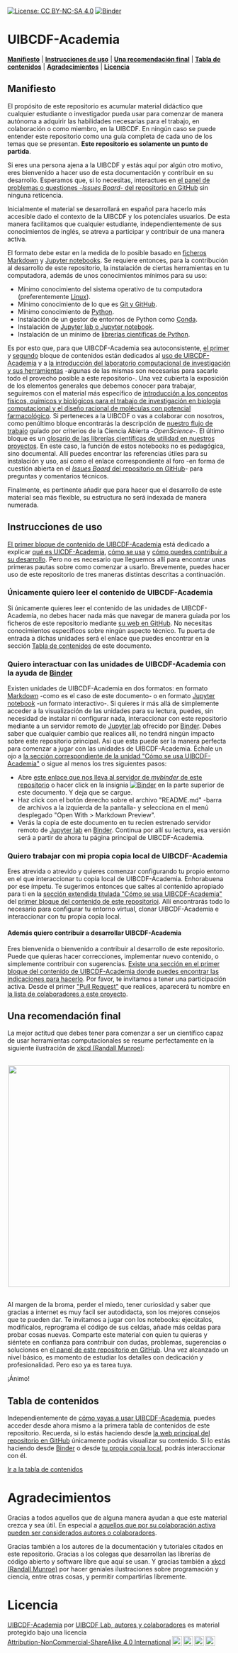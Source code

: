 [![License: CC BY-NC-SA 4.0](https://img.shields.io/badge/License-CC%20BY--NC--SA%204.0-lightgrey.svg)](https://creativecommons.org/licenses/by-nc-sa/4.0/)
[![Binder](https://mybinder.org/badge_logo.svg)](https://mybinder.org/v2/gh/uibcdf/Academia/master?urlpath=lab)


# UIBCDF-Academia

**[Manifiesto](#Manifiesto)** |
**[Instrucciones de uso](#Instrucciones-de-uso)** |
**[Una recomendación final](#Una-recomendación-final)** |
**[Tabla de contenidos](#Tabla-de-contenidos)** |
**[Agradecimientos](#Agradecimientos)** |
**[Licencia](#Licencia)** 

## Manifiesto

El propósito de este repositorio es acumular material didáctico que cualquier estudiante o
investigador pueda usar para comenzar de manera autónoma a adquirir las habilidades necesarias
para el trabajo, en colaboración o como miembro, en la UIBCDF. En ningún caso se puede entender este 
repositorio como una guía completa de cada uno de los temas que se presentan. **Este repositorio es solamente un punto de partida**.

Si eres una persona ajena a la UIBCDF y estás aquí por algún otro motivo, eres bienvenido a hacer uso de esta documentación y contribuir en su desarrollo. Esperamos que, si lo necesitas, interactues en [el panel de problemas o questiones -*Issues Board*- del repositorio en GitHub](https://github.com/uibcdf/Academia/issues) sin ninguna reticencia.

Inicialmente el material se desarrollará en español para hacerlo más accesible dado el contexto de la UIBCDF y los potenciales usuarios. De esta manera facilitamos que cualquier estudiante, independientemente de sus conocimientos de inglés, se atreva a participar y contribuir de una manera activa.

El formato debe estar en la medida de lo posible basado en [ficheros Markdown](academia/Laboratorio_computacional/Herramientas/Lenguages_marcado/Markdown/Markdown.md) y [Jupyter notebooks](academia/Laboratorio_computacional/Herramientas/Jupyter/README.md). Se requiere entonces, para la contribución al desarrollo de este repositorio, la instalación de ciertas herramientas en tu computadora, además de unos conocimientos mínimos para su uso:

- Mínimo conocimiento del sistema operativo de tu computadora (preferentemente [Linux](academia/Laboratorio_computacional/Herramientas/Linux/README.md)).
- Mínimo conocimiento de lo que es [Git y GitHub](academia/Laboratorio_computacional/Herramientas/Control_versiones_distribuida/README.md).
- Mínimo conocimiento de [Python](academia/Laboratorio_computacional/Herramientas/Python/README.md).
- Instalación de un gestor de entornos de Python como [Conda](academia/Laboratorio_computacional/Herramientas/Conda/README.md).
- Instalación de [Jupyter lab o Jupyter notebook](academia/Laboratorio_computacional/Herramientas/Jupyter/README.md).
- Instalación de un mínimo de [librerías científicas de Python](academia/Laboratorio_computacional/Herramientas/Python/README.md).

Es por esto que, para que UIBCDF-Academia sea autoconsistente, [el primer](academia/UIBCDF-Academia/README.md) y [segundo](academia/Laboratorio_computacional/README.md) bloque de contenidos están dedicados al [uso de UIBCDF-Academia]() y a [la introducción del laboratorio computacional de investigación y sus herramientas](academia/Laboratorio_computacional/README.md) -algunas de las mismas son necesarias para sacarle todo el provecho posible a este repositorio-. Una vez cubierta la exposición de los elementos generales que debemos conocer para 
trabajar, seguiremos con el material más específico de [introducción a los conceptos físicos, químicos y biológicos para el trabajo de investigación en biología computacional y el diseño
racional de moléculas con potencial farmacológico](academia/README.md). Si perteneces a la UIBCDF o vas a colaborar con nosotros, como penúltimo bloque encontrarás la
descripción de [nuestro flujo de trabajo](academia/Flujo_trabajo/README.md) guíado por criterios de la Ciencia Abierta -*OpenScience*-.
El último bloque es un [glosario de las librerías científicas de utilidad en nuestros proyectos](academia/Glosario_librerias/README.md). En este caso, la función de estos notebooks no es pedagógica, sino documental. Allí puedes encontrar las referencias útiles para su instalación y uso, así como el enlace correspondiente al foro -en forma de cuestión abierta en el [*Issues Board* del repositorio en GitHub](https://github.com/uibcdf/Academia/issues)- para preguntas y comentarios técnicos.

Finalmente, es pertinente añadir que para hacer que el desarrollo de este material sea más flexible, su estructura no será indexada de manera numerada.

## Instrucciones de uso

[El primer bloque de contenido de UIBCDF-Academia](academia/UIBCDF-Academia/README.md) está dedicado a explicar [qué es UICDF-Academia](academia/UIBCDF-Academia/Que_es/Que_es.md), [cómo se usa](academia/UIBCDF-Academia/Como_se_usa/Como_se_usa.md) y [cómo puedes contribuir a su desarrollo](academia/UIBCDF-Academia/Como_contribuir/Como_contribuir.md). Pero no es necesario que lleguemos allí para encontrar unas primeras pautas sobre como comenzar a usarlo. Brevemente, puedes hacer uso de este repositorio de tres maneras distintas descritas a continuación.

### Únicamente quiero leer el contenido de UIBCDF-Academia

Si únicamente quieres leer el contenido de las unidades de UIBCDF-Academia, no debes hacer nada más
que navegar de manera guiada por los ficheros de este repositorio mediante [su web
en GitHub](https://github.com/uibcdf/Academia). No necesitas conocimientos específicos sobre ningún aspecto técnico. Tu puerta de entrada a dichas
unidades será el enlace que puedes encontrar en la sección [Tabla de
contenidos](#Tabla-de-contenidos) de este documento.

### Quiero interactuar con las unidades de UIBCDF-Academia con la ayuda de [Binder](https://mybinder.org/)

Existen unidades de UIBCDF-Academia en dos formatos: en formato [Markdown](academia/Laboratorio_computacional/Herramientas/Lenguages_marcado/Markdown/Markdown.md) -como es el caso de este
documento- o en formato [Jupyter notebook](academia/Laboratorio_computacional/Herramientas/Jupyter/README.md) -un formato interactivo-. Si quieres ir más allá de
simplemente acceder a la visualización de las unidades para su lectura, puedes, sin necesidad de
instalar ni configurar nada, interaccionar con este repositorio mediante a un servidor remoto de [Jupyter lab](academia/Laboratorio_computacional/Herramientas/Jupyter/README.md) ofrecido por [Binder](https://mybinder.org/). Debes saber que cualquier cambio que realices allí, no tendrá ningún impacto sobre este repositorio principal. Así que esta puede ser la manera perfecta para comenzar a jugar con las unidades de UIBCDF-Academia. Échale un ojo a [la sección correspondiente de la unidad "Cómo se usa UIBCDF-Academia"](academia/UIBCDF-Academia/Como_se_usa/Como_se_usa.md) o sigue al menos los tres siguientes pasos:

- Abre [este enlace que nos lleva al servidor de *mybinder* de este repositorio](https://mybinder.org/v2/gh/uibcdf/Academia/master?urlpath=lab) o hacer
  click en la insignia [![Binder](https://mybinder.org/badge_logo.svg)](https://mybinder.org/v2/gh/uibcdf/Academia/master?urlpath=lab)
en la parte superior de este documento. Y deja
  que se cargue.
- Haz click con el botón derecho sobre el archivo "README.md" -barra
de archivos a la izquierda de la pantalla- y selecciona en el menú desplegado "Open With > Markdown Preview".
- Verás la copia de este documento en tu recien estrenado servidor remoto de [Jupyter
  lab](academia/Laboratorio_computacional/Herramientas/Jupyter/README.md) en
[Binder](https://mybinder.org/). Continua por allí su lectura, esa versión será a partir de ahora tu página
principal de UIBCDF-Academia.

### Quiero trabajar con mi propia copia local de UIBCDF-Academia

Eres atrevida o atrevido y quieres comenzar configurando tu propio entorno en el que interaccionar
tu copia local de UIBCDF-Academia. Enhorabuena por ese ímpetu. Te sugerimos entonces que saltes al
contenido apropiado para ti en la [sección extendida titulada "Cómo se usa UIBCDF-Academia"](academia/UIBCDF-Academia/Como_se_usa/Como_se_usa.md) del [primer bloque del contenido
de este repositorioi](academia/UIBCDF-Academia/README.md). Allí encontrarás todo lo necesario para configurar tu entorno virtual, clonar
UIBCDF-Academia e interaccionar con tu propia copia local.

#### Además quiero contribuir a desarrollar UIBCDF-Academia

Eres bienvenida o bienvenido a contribuir al desarrollo de este repositorio. Puede que quieras
hacer correcciones, implementar nuevo contenido, o simplemente contribuir con sugerencias. [Existe
una sección en el primer bloque del contenido de UIBCDF-Academia donde puedes encontrar las
indicaciones para hacerlo](academia/UIBCDF-Academia/Como_contribuir/Como_contribuir.md). Por favor, te invitamos a tener una participación activa. Desde el
primer ["Pull Request"](academia/UIBCDF-Academia/Como_contribuir/Como_contribuir.md) que realices, aparecerá tu nombre en [la lista de colaboradores a este
proyecto](https://github.com/uibcdf/Academia/graphs/contributors).

## Una recomendación final

La mejor actitud que debes tener para comenzar a ser un científico capaz de usar herramientas computacionales se resume perfectamente en la siguiente ilustración de [xkcd (Randall Munroe)](https://www.xkcd.com/):

<br>
<center>
<img src="https://imgs.xkcd.com/comics/tech_support_cheat_sheet.png" width="500">
</center>
<br>

Al margen de la broma, perder el miedo, tener curiosidad y saber que gracias a internet es muy facil ser autodidacta, son los mejores consejos que te pueden dar. Te invitamos a jugar con los notebooks: ejecútalos, modifícalos, reprograma el código de sus celdas, añade más celdas para probar cosas nuevas. Comparte este material con quien tu quieras y siéntete en confianza para contribuir con dudas, problemas, sugerencias o soluciones en [el panel de este repositorio en GitHub](https://github.com/uibcdf/Academia/issues). Una vez alcanzado un nivel básico, es momento de estudiar los detalles con dedicación y profesionalidad. Pero eso ya es tarea tuya.

¡Ánimo!

## Tabla de contenidos

Independientemente de [cómo vayas a usar UIBCDF-Academia](academia/UIBCDF-Academia/Como_se_usa/Como_se_usa.md), puedes acceder desde ahora mismo a la primera
tabla de contenidos de este repositorio. Recuerda, si lo estás haciendo desde [la web principal del
repositorio en GitHub](https://github.com/uibcdf/Academia) únicamente podrás visualizar su contenido. Si lo estás haciendo desde [Binder](https://mybinder.org/v2/gh/uibcdf/Academia/master?urlpath=lab) o desde [tu propia copia local](academia/UIBCDF-Academia/Como_se_usa/Como_se_usa.md), podrás interaccionar con él.

[Ir a la tabla de contenidos](academia/README.md)

# Agradecimientos

Gracias a todos aquellos que de alguna manera ayudan a que este material crezca y sea útil. En
especial a [aquellos que por su colaboración activa pueden ser considerados autores o colaboradores](https://github.com/uibcdf/Academia/graphs/contributors).

Gracias también a los autores de la documentación y tutoriales citados en este repositorio. Gracias a los colegas que desarrollan las librerías de código abierto y software libre que aquí se usan. Y gracias también a [xkcd (Randall Munroe)](https://www.xkcd.com/) por hacer geniales ilustraciones sobre programación y ciencia, entre otras cosas, y permitir compartirlas libremente.

# Licencia

<p xmlns:cc="http://creativecommons.org/ns#" xmlns:dct="http://purl.org/dc/terms/"><a property="dct:title" rel="cc:attributionURL" href="https://github.com/uibcdf/Academia">UIBCDF-Academia</a> por <a rel="cc:attributionURL dct:creator" property="cc:attributionName" href="https://github.com/uibcdf/Academia/graphs/contributors">UIBCDF Lab, autores y colaboradores</a> es material protegido bajo una licencia <a href="http://creativecommons.org/licenses/by-nc-sa/4.0/deed.es?ref=chooser-v1" target="_blank" rel="license noopener noreferrer" style="display:inline-block;">Attribution-NonCommercial-ShareAlike 4.0 International<img style="height:22px!important;margin-left:3px;vertical-align:text-bottom;" src="https://mirrors.creativecommons.org/presskit/icons/cc.svg?ref=chooser-v1"><img style="height:22px!important;margin-left:3px;vertical-align:text-bottom;" src="https://mirrors.creativecommons.org/presskit/icons/by.svg?ref=chooser-v1"><img style="height:22px!important;margin-left:3px;vertical-align:text-bottom;" src="https://mirrors.creativecommons.org/presskit/icons/nc.svg?ref=chooser-v1"><img style="height:22px!important;margin-left:3px;vertical-align:text-bottom;" src="https://mirrors.creativecommons.org/presskit/icons/sa.svg?ref=chooser-v1"></a></p>


